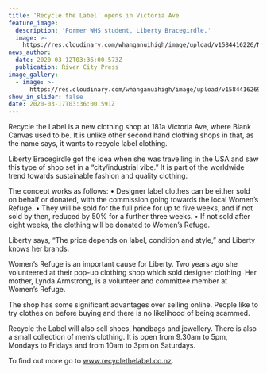 ```yaml
---
title: ‘Recycle the Label’ opens in Victoria Ave
feature_image:
  description: 'Former WHS student, Liberty Bracegirdle.'
  image: >-
    https://res.cloudinary.com/whanganuihigh/image/upload/v1584416226/News/Libby_Bracegirdle._RCP_12.3.20.jpg
news_author:
  date: 2020-03-12T03:36:00.573Z
  publication: River City Press
image_gallery:
  - image: >-
      https://res.cloudinary.com/whanganuihigh/image/upload/v1584416269/News/Libby_Bracegirdle.._RCP_12.3.20.jpg
show_in_slider: false
date: 2020-03-17T03:36:00.591Z
---
```

Recycle the Label is a new clothing shop at 181a Victoria Ave, where Blank Canvas used to be. It is unlike other second hand clothing shops in that, as the name says, it wants to recycle label clothing.

Liberty Bracegirdle got the idea when she was travelling in the USA and saw this type of shop set in a “city/industrial vibe.” It is part of the worldwide trend towards sustainable fashion and quality clothing.

The concept works as follows:
• Designer label clothes can be either sold on behalf or donated, with the commission going towards the local Women’s Refuge.
• They will be sold for the full price for up to five weeks, and if not sold by then, reduced by 50% for a further three weeks.
• If not sold after eight weeks, the clothing will be donated to Women’s Refuge.

Liberty says, “The price depends on label, condition and style,” and Liberty knows her brands.

Women’s Refuge is an important cause for Liberty. Two years ago she volunteered at their pop-up clothing shop which sold designer clothing. Her mother, Lynda Armstrong, is a volunteer and committee member at Women’s Refuge.

The shop has some significant advantages over selling online. People like to try clothes on before buying and there is no likelihood of being scammed.

Recycle the Label will also sell shoes, handbags and jewellery. There is also a small collection of men’s clothing. It is open from 9.30am to 5pm, Mondays to Fridays and from 10am to 3pm on Saturdays.

To find out more go to www.recyclethelabel.co.nz.